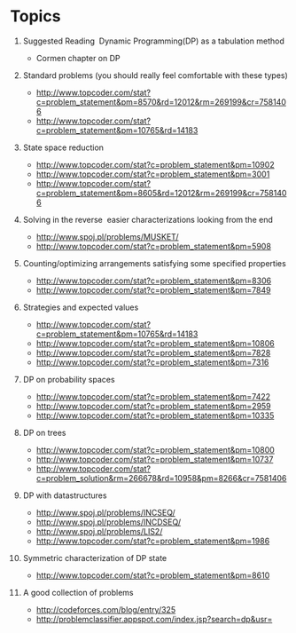 Topics
===========

1. Suggested Reading ­ Dynamic Programming(DP) as a tabulation method 
	- Cormen chapter on DP 


2. Standard problems (you should really feel comfortable with these types) 
	- http://www.topcoder.com/stat?c=problem_statement&pm=8570&rd=12012&rm=269199&cr=7581406 
	- http://www.topcoder.com/stat?c=problem_statement&pm=10765&rd=14183  


3. State space reduction  
	- http://www.topcoder.com/stat?c=problem_statement&pm=10902 
	- http://www.topcoder.com/stat?c=problem_statement&pm=3001 
	- http://www.topcoder.com/stat?c=problem_statement&pm=8605&rd=12012&rm=269199&cr=7581406  

4. Solving in the reverse ­ easier characterizations looking from the end 
	- http://www.spoj.pl/problems/MUSKET/ 
	- http://www.topcoder.com/stat?c=problem_statement&pm=5908  


5. Counting/optimizing arrangements satisfying some specified properties 
	- http://www.topcoder.com/stat?c=problem_statement&pm=8306 
	- http://www.topcoder.com/stat?c=problem_statement&pm=7849  


6. Strategies and expected values 
	- http://www.topcoder.com/stat?c=problem_statement&pm=10765&rd=14183 
	- http://www.topcoder.com/stat?c=problem_statement&pm=10806 
	- http://www.topcoder.com/stat?c=problem_statement&pm=7828 
	- http://www.topcoder.com/stat?c=problem_statement&pm=7316  


7. DP on probability spaces 
	- http://www.topcoder.com/stat?c=problem_statement&pm=7422 
	- http://www.topcoder.com/stat?c=problem_statement&pm=2959 
	- http://www.topcoder.com/stat?c=problem_statement&pm=10335  


8. DP on trees 
	- http://www.topcoder.com/stat?c=problem_statement&pm=10800 
	- http://www.topcoder.com/stat?c=problem_statement&pm=10737 
	- http://www.topcoder.com/stat?c=problem_solution&rm=266678&rd=10958&pm=8266&cr=7581406  

9. DP with datastructures 
	- http://www.spoj.pl/problems/INCSEQ/ 
	- http://www.spoj.pl/problems/INCDSEQ/  
	- http://www.spoj.pl/problems/LIS2/  
	- http://www.topcoder.com/stat?c=problem_statement&pm=1986  


10. Symmetric characterization of DP state 
	- http://www.topcoder.com/stat?c=problem_statement&pm=8610  


11. A good collection of problems 
	- http://codeforces.com/blog/entry/325  
	- http://problemclassifier.appspot.com/index.jsp?search=dp&usr=  